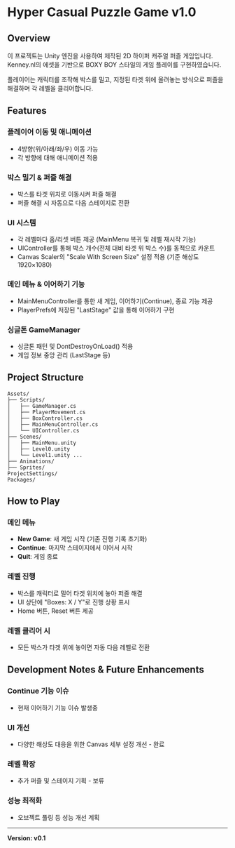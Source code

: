 # Hyper Casual Puzzle Game v1.0

## Overview
이 프로젝트는 Unity 엔진을 사용하여 제작된 2D 하이퍼 캐주얼 퍼즐 게임입니다. Kenney.nl의 에셋을 기반으로 BOXY BOY 스타일의 게임 플레이를 구현하였습니다. 

플레이어는 캐릭터를 조작해 박스를 밀고, 지정된 타겟 위에 올려놓는 방식으로 퍼즐을 해결하며 각 레벨을 클리어합니다.

## Features

### 플레이어 이동 및 애니메이션
- 4방향(위/아래/좌/우) 이동 가능
- 각 방향에 대해 애니메이션 적용

### 박스 밀기 & 퍼즐 해결
- 박스를 타겟 위치로 이동시켜 퍼즐 해결
- 퍼즐 해결 시 자동으로 다음 스테이지로 전환

### UI 시스템
- 각 레벨마다 홈/리셋 버튼 제공 (MainMenu 복귀 및 레벨 재시작 기능)
- UIController를 통해 박스 개수(전체 대비 타겟 위 박스 수)를 동적으로 카운트
- Canvas Scaler의 "Scale With Screen Size" 설정 적용 (기준 해상도 1920×1080)

### 메인 메뉴 & 이어하기 기능
- MainMenuController를 통한 새 게임, 이어하기(Continue), 종료 기능 제공
- PlayerPrefs에 저장된 "LastStage" 값을 통해 이어하기 구현

### 싱글톤 GameManager
- 싱글톤 패턴 및 DontDestroyOnLoad() 적용
- 게임 정보 중앙 관리 (LastStage 등)

## Project Structure
```
Assets/
├── Scripts/
│   ├── GameManager.cs
│   ├── PlayerMovement.cs
│   ├── BoxController.cs
│   ├── MainMenuController.cs
│   └── UIController.cs
├── Scenes/
│   ├── MainMenu.unity
│   ├── Level0.unity
│   └── Level1.unity ...
├── Animations/
├── Sprites/
ProjectSettings/
Packages/
```

## How to Play

### 메인 메뉴
- **New Game**: 새 게임 시작 (기존 진행 기록 초기화)
- **Continue**: 마지막 스테이지에서 이어서 시작
- **Quit**: 게임 종료

### 레벨 진행
- 박스를 캐릭터로 밀어 타겟 위치에 놓아 퍼즐 해결
- UI 상단에 "Boxes: X / Y"로 진행 상황 표시
- Home 버튼, Reset 버튼 제공

### 레벨 클리어 시
- 모든 박스가 타겟 위에 놓이면 자동 다음 레벨로 전환

## Development Notes & Future Enhancements

### Continue 기능 이슈
- 현재 이어하기 기능 이슈 발생중

### UI 개선
- 다양한 해상도 대응을 위한 Canvas 세부 설정 개선 - 완료

### 레벨 확장
- 추가 퍼즐 및 스테이지 기획 - 보류

### 성능 최적화
- 오브젝트 풀링 등 성능 개선 계획

---
**Version: v0.1**